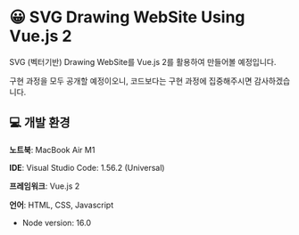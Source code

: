 # 😀 SVG Drawing WebSite Using Vue.js 2

SVG (벡터기반) Drawing WebSite를 Vue.js 2를 활용하여 만들어볼 예정입니다.

구현 과정을 모두 공개할 예정이오니, 코드보다는 구현 과정에 집중해주시면 감사하겠습니다.



## 💻 개발 환경

**노트북**: MacBook Air M1

**IDE**: Visual Studio Code: 1.56.2 (Universal)

**프레임워크**: Vue.js 2

**언어**: HTML, CSS, Javascript

- Node version: 16.0





